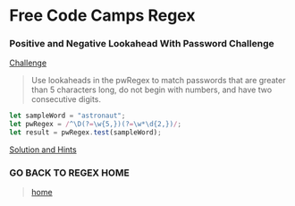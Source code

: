 # Free Code Camps Regex

### Positive and Negative Lookahead With Password Challenge

[Challenge](https://www.freecodecamp.org/learn/javascript-algorithms-and-data-structures/regular-expressions/positive-and-negative-lookahead)

> Use lookaheads in the pwRegex to match passwords that are greater than 5 characters long, do not begin with numbers, and have two consecutive digits.

```javascript
let sampleWord = "astronaut";
let pwRegex = /^\D(?=\w{5,})(?=\w*\d{2,})/;
let result = pwRegex.test(sampleWord);
```

[Solution and Hints](https://forum.freecodecamp.org/t/freecodecamp-challenge-guide-positive-and-negative-lookahead/301360)


### GO BACK TO REGEX HOME
> [home](./readme.md)